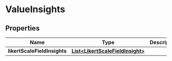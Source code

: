 
# ValueInsights

## Properties
Name | Type | Description | Notes
------------ | ------------- | ------------- | -------------
**likertScaleFieldInsights** | [**List&lt;LikertScaleFieldInsight&gt;**](LikertScaleFieldInsight.md) |  |  [optional]



